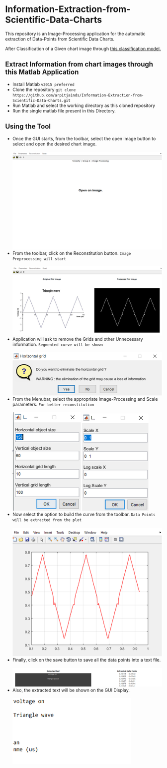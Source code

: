 # Information-Extraction-from-Scientific-Data-Charts
This repository is an Image-Processing application for the automatic extraction of Data-Points from Scientific Data Charts.

After Classification of a Given chart image through [this classification model.](https://github.com/arpitjainds/Chart-Image-Classification)

## Extract Information from chart images through this Matlab Application 
  * Install Matlab `v2015 preferred`  
  * Clone the repository `git clone https://github.com/arpitjainds/Information-Extraction-from-Scientific-Data-Charts.git` 
  * Run Matlab and select the working directory as this cloned repository
  * Run the single matlab file present in this Directory.

## Using the Tool
  * Once the GUI starts, from the toolbar, select the open image button to select and open the desired chart image.<br><br>
  ![Application Main](readmeimages/(8).png)<br>
  * From the toolbar, click on the Reconstitution button. `Image Preprocessing will start`<br><br>
  ![Reconstitution](readmeimages/(3).png)<br>
  * Application will ask to remove the Grids and other Unnecessary information. `Segmented curve will be shown`<br><br>
  ![Grid Removal](readmeimages/(2).png)<br>
  * From the Menubar, select the appropriate Image-Processing and Scale parameters. `For better reconstitution`<br><br>
  ![IP Parameters](readmeimages/(5).png)  ![Scale Parameters](readmeimages/(4).png)<br>
  * Now select the option to build the curve from the toolbar. `Data Points will be extracted from the plot`<br><br>
  ![replot](readmeimages/(6).png)<br>
  * Finally, click on the save button to save all the data points into a text file.<br><br>
  ![replot](readmeimages/(7).png)<br>
  * Also, the extracted text will be shown on the GUI Display.<br><br>
  ![extractedtextfile](readmeimages/(9).png)<br>
